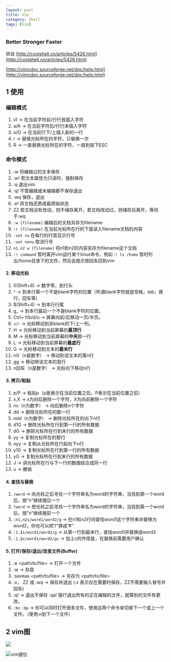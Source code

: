 ```yaml
---
layout: post
title: Vim 
category: Shell
tags: [Vim]
---
```


### Better Stronger Faster

转自 [http://coolshell.cn/articles/5426.html](http://coolshell.cn/articles/5426.html) 

[http://vimcdoc.sourceforge.net/doc/help.html](http://vimcdoc.sourceforge.net/doc/help.html)

 
## 1 使用 

### 编辑模式
1. i/I → 在当前字符前/行行首插入字符
2. a/A → 在当前字符后/行行末插入字符
3. o/O → 在当前行下/上插入新的一行
4. r → 替换光标所在的字符，只替换一次
5. R → 一直替换光标所在的字符，一直到按下ESC

### 命令模式 
1. :w 将编辑过的文本保存
2. :w! 若文本属性为只读时，强制保存
3. :q 退出vim
4. :q! 不管编辑或未编辑都不保存退出
5. :wq 保存，退出
6. :e! 将文档还原成最原始状态
7. ZZ 若文档没有改动，则不储存离开，若文档改动过，则储存后离开，等同于:wq
8. `:w [filename]` 编辑后的文档另存为filename
9. `:r [filename]` 在当前光标所在行的下面读入filename文档的内容
10. `:set nu` 在每行的行首显示行号
11. `:set nonu` 取消行号
12. `n1,n2 w [filename]` 将n1到n2的内容另存为filename这个文档
13. `:! command` 暂时离开vim运行某个linux命令，例如 :`! ls /home` 暂时列出/home目录下的文件，然后会提示按回车回到vim

#### 2. 移动光标
1. 0(Shift+6) → 数字零，到行头
2. ^ → 到本行第一个不是blank字符的位置（所谓blank字符就是空格，tab，换行，回车等）
3. $(Shift+4) → 到本行行尾
4. g_ → 到本行最后一个不是blank字符的位置。
6. Ctrl+ f/b/d/u → 屏幕向前/后移动一页/半页。
7. +/- → 光标移动到非blank的下/上一列。
8. H → 光标移动到当前屏幕的**最顶行**
9. M → 光标移动到当前屏幕的**中央**那一行
10. L → 光标移动到当前屏幕的**最底行**
11. G → 光标移动到文本的**最末行**
12. nG（n是数字） → 移动到该文本的第n行
13. gg → 移动带该文本的首行
14. n回车（n是数字） → 光标向下移动n行

	
#### 3. 拷贝/粘贴
1. p/P → 粘贴p（p是表示在当前位置之后，P表示在当前位置之前）
2. x,X → x为向后删除一个字符，X为向前删除一个字符
3. nx（n为数字） → 向后删除n个字符
4. dd → 删除光标所在的那一行
5. ndd（n为数字） → 删除光标所在的向下n行
6. d1G → 删除光标所在行到第一行的所有数据
7. dG → 删除光标所在行到末行的所有数据
8. yy  → 复制光标所在的那行
9. nyy → 复制从光标所在行起向下n行
10. y1G → 复制光标所在行到第一行的所有数据
11. yG → 复制光标所在行到末行的所有数据
12. J → 讲光标所在行与下一行的数据结合成同一行
13. u → 撤销

#### 4. 查找与替换
1. `/word` → 向光标之后寻找一个字符串名为word的字符串，当找到第一个word后，按”n”继续搜后一个
2. `?word` → 想光标之前寻找一个字符串名为word的字符串，当找到第一个word后，按”n”继续搜前一个
3. `:n1,n2s/word1/word2/g` → 在n1和n2行间查找word1这个字符串并替换为word2，你也可以把”/”换成”#”
4. `:1,$s/word1/word2/g` → 从第一行到最末行，查找word1并替换成word2
5. `:1,$s/word1/word2/gc` → 加上c的作用是，在替换前需要用户确认


#### 5. 打开/保存/退出/改变文件(Buffer)
1. :e <path/to/file> → 打开一个文件
2. :w → 存盘
3. :saveas <path/to/file> → 另存为 <path/to/file>
4. :x， ZZ 或 :wq → 保存并退出 (:x 表示仅在需要时保存，ZZ不需要输入冒号并回车)
5. :q! → 退出不保存 :qa! 强行退出所有的正在编辑的文件，就算别的文件有更改。
6. `:bn` `:bp` → 你可以同时打开很多文件，使用这两个命令来切换下一个或上一个文件。（使用:n到下一个文件）



## 2 vim图

![](https://raw.githubusercontent.com/rlq/rlq.github.io/master/_posts/res/vim.png)

![vim键位](https://raw.githubusercontent.com/rlq/rlq.github.io/master/_posts/res/vim键位.png)
